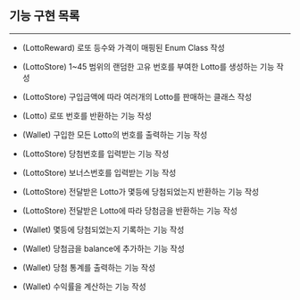 ## 기능 구현 목록

---

- (LottoReward) 로또 등수와 가격이 매핑된 Enum Class 작성

- (LottoStore) 1~45 범위의 랜덤한 고유 번호를 부여한 Lotto를 생성하는 기능 작성
- (LottoStore) 구입금액에 따라 여러개의 Lotto를 판매하는 클래스 작성

- (Lotto) 로또 번호를 반환하는 기능 작성
- (Wallet) 구입한 모든 Lotto의 번호를 출력하는 기능 작성

- (LottoStore) 당첨번호를 입력받는 기능 작성
- (LottoStore) 보너스번호를 입력받는 기능 작성

- (LottoStore) 전달받은 Lotto가 몇등에 당첨되었는지 반환하는 기능 작성
- (LottoStore) 전달받은 Lotto에 따라 당첨금을 반환하는 기능 작성

- (Wallet) 몇등에 당첨되었는지 기록하는 기능 작성
- (Wallet) 당첨금을 balance에 추가하는 기능 작성
- (Wallet) 당첨 통계를 출력하는 기능 작성
- (Wallet) 수익률을 계산하는 기능 작성